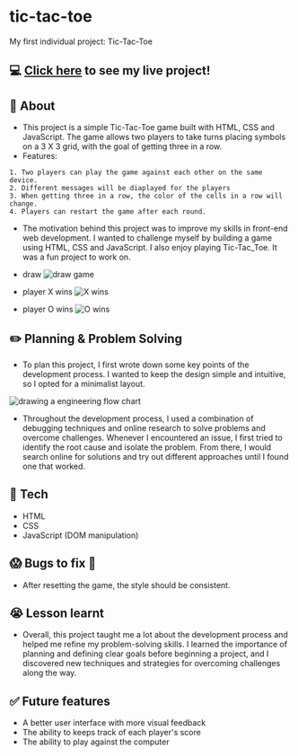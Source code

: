 # tic-tac-toe
My first individual project: Tic-Tac-Toe
## :computer: [Click here](https://jiec2023.github.io/tic-tac-toe/) to see my live project!

## :page_facing_up: About
- This project is a simple Tic-Tac-Toe game built with HTML, CSS and JavaScript. The game allows two players to take turns placing symbols on a 3 X 3 grid, with the goal of getting three in a row.
- Features:
```
1. Two players can play the game against each other on the same device.
2. Different messages will be diaplayed for the players
3. When getting three in a row, the color of the cells in a row will change.
4. Players can restart the game after each round.
```
- The motivation behind this project was to improve my skills in front-end web development. I wanted to challenge myself by building a game using HTML, CSS and JavaScript. I also enjoy playing Tic-Tac_Toe. It was a fun project to work on.

- draw
![draw game](draw.png)
- player X wins
![X wins](playerX.png)
- player O wins
![O wins](playerO.png)

## :pencil2: Planning & Problem Solving
- To plan this project, I first wrote down some key points of the development process. I wanted to keep the design simple and intuitive, so I opted for a minimalist layout.

![drawing a engineering flow chart](planning.png)

- Throughout the development process, I used a combination of debugging techniques and online research to solve problems and overcome challenges. Whenever I encountered an issue, I first tried to identify the root cause and isolate the problem. From there, I would search online for solutions and try out different approaches until I found one that worked.

## :rocket: Tech 
- HTML
- CSS
- JavaScript (DOM manipulation)

## :scream: Bugs to fix :poop:
- After resetting the game, the style should be consistent.

## :sob: Lesson learnt
- Overall, this project taught me a lot about the development process and helped me refine my problem-solving skills. I learned the importance of planning and defining clear goals before beginning a project, and I discovered new techniques and strategies for overcoming challenges along the way.

## :white_check_mark: Future features
- A better user interface with more visual feedback
- The ability to keeps track of each player's score
- The ability to play against the computer
